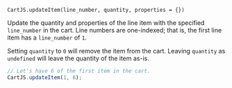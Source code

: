 `CartJS.updateItem(line_number, quantity, properties = {})`

Update the quantity and properties of the line item with the specified `line_number` in the cart.
Line numbers are one-indexed; that is, the first line item has a `line_number` of `1`.

Setting `quantity` to `0` will remove the item from the cart.
Leaving `quantity` as `undefined` will leave the quantity of the item as-is.

```js
// Let's have 6 of the first item in the cart.
CartJS.updateItem(1, 6);
```
